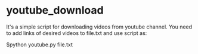 # youtube_download

It's a simple script for downloading videos from youtube channel.
You need to add links of desired videos to file.txt and use script as:

$python youtube.py file.txt



